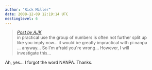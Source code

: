 ```yaml
---
author: "Rick Miller"
date: 2008-12-09 12:19:14 UTC
nestinglevel: 6
---
```

> [_Post by AJK_](/CeJZt1jf/kalama-tu-wan-anu-tu#post9)  
> in practical use the group of numbers is often not further split up  
> like you imply now... it would be greatly impractical with pi nanpa  
> ... anyway... So I'm afraid you're wrong... However, I will  
> investigate this...  
> 

Ah, yes... I forgot the word NANPA. Thanks.